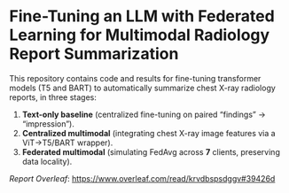 # Fine-Tuning an LLM with Federated Learning for Multimodal Radiology Report Summarization

This repository contains code and results for fine-tuning transformer models (T5 and BART) to automatically summarize chest X-ray radiology reports, in three stages:

1. **Text-only baseline** (centralized fine-tuning on paired “findings” → “impression”).  
2. **Centralized multimodal** (integrating chest X-ray image features via a ViT→T5/BART wrapper).  
3. **Federated multimodal** (simulating FedAvg across **7** clients, preserving data locality).

_Report Overleaf_: https://www.overleaf.com/read/krvdbspsdggv#39426d

